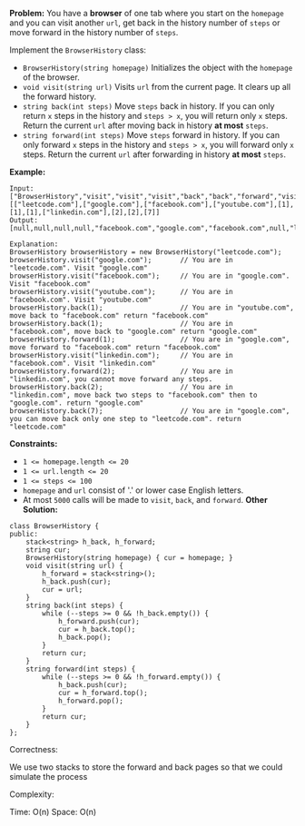 **Problem:**
You have a **browser** of one tab where you start on the `homepage` and you can visit another `url`, get back in the history number of `steps` or move forward in the history number of `steps`.

Implement the `BrowserHistory` class:

- `BrowserHistory(string homepage)` Initializes the object with the `homepage` of the browser.
- `void visit(string url)` Visits `url` from the current page. It clears up all the forward history.
- `string back(int steps)` Move `steps` back in history. If you can only return `x` steps in the history and `steps > x`, you will return only `x` steps. Return the current `url` after moving back in history **at most** `steps`.
- `string forward(int steps)` Move `steps` forward in history. If you can only forward `x` steps in the history and `steps > x`, you will forward only `x` steps. Return the current `url` after forwarding in history **at most** `steps`.

 

**Example:**

```
Input:
["BrowserHistory","visit","visit","visit","back","back","forward","visit","forward","back","back"]
[["leetcode.com"],["google.com"],["facebook.com"],["youtube.com"],[1],[1],[1],["linkedin.com"],[2],[2],[7]]
Output:
[null,null,null,null,"facebook.com","google.com","facebook.com",null,"linkedin.com","google.com","leetcode.com"]

Explanation:
BrowserHistory browserHistory = new BrowserHistory("leetcode.com");
browserHistory.visit("google.com");       // You are in "leetcode.com". Visit "google.com"
browserHistory.visit("facebook.com");     // You are in "google.com". Visit "facebook.com"
browserHistory.visit("youtube.com");      // You are in "facebook.com". Visit "youtube.com"
browserHistory.back(1);                   // You are in "youtube.com", move back to "facebook.com" return "facebook.com"
browserHistory.back(1);                   // You are in "facebook.com", move back to "google.com" return "google.com"
browserHistory.forward(1);                // You are in "google.com", move forward to "facebook.com" return "facebook.com"
browserHistory.visit("linkedin.com");     // You are in "facebook.com". Visit "linkedin.com"
browserHistory.forward(2);                // You are in "linkedin.com", you cannot move forward any steps.
browserHistory.back(2);                   // You are in "linkedin.com", move back two steps to "facebook.com" then to "google.com". return "google.com"
browserHistory.back(7);                   // You are in "google.com", you can move back only one step to "leetcode.com". return "leetcode.com"
```

 

**Constraints:**

- `1 <= homepage.length <= 20`
- `1 <= url.length <= 20`
- `1 <= steps <= 100`
- `homepage` and `url` consist of '.' or lower case English letters.
- At most `5000` calls will be made to `visit`, `back`, and `forward`.
**Other Solution:**
```
class BrowserHistory {
public:
    stack<string> h_back, h_forward;
    string cur;
    BrowserHistory(string homepage) { cur = homepage; }
    void visit(string url) {
        h_forward = stack<string>();
        h_back.push(cur);
        cur = url;
    }
    string back(int steps) {
        while (--steps >= 0 && !h_back.empty()) {
            h_forward.push(cur);
            cur = h_back.top();
            h_back.pop();
        }
        return cur;
    }
    string forward(int steps) {
        while (--steps >= 0 && !h_forward.empty()) {
            h_back.push(cur);
            cur = h_forward.top();
            h_forward.pop();
        }
        return cur;
    }
};
```
Correctness:

We use two stacks to store the forward and back pages so that we could simulate the process

Complexity:

Time: O(n)
Space: O(n)
